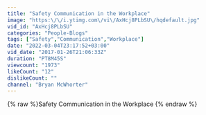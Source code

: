 ```yaml
---
title: "Safety Communication in the Workplace"
image: "https:\/\/i.ytimg.com\/vi\/AxHcj8PLbSU\/hqdefault.jpg"
vid_id: "AxHcj8PLbSU"
categories: "People-Blogs"
tags: ["Safety","Communication","Workplace"]
date: "2022-03-04T23:17:52+03:00"
vid_date: "2017-01-26T21:06:33Z"
duration: "PT8M45S"
viewcount: "1973"
likeCount: "12"
dislikeCount: ""
channel: "Bryan McWhorter"
---
```

{% raw %}Safety Communication in the Workplace {% endraw %}
